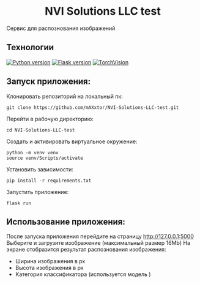 # <div align="center"> NVI Solutions LLC test </div>
Сервис для распознования изображений


## Технологии
[![Python version](https://img.shields.io/badge/Python-3.11-green)](https://www.python.org/)
[![Flask version](https://img.shields.io/badge/Flask-2.3.2-green)](https://flask.palletsprojects.com/en/2.3.x/)
[![TorchVision](https://img.shields.io/badge/TorchVision-0.15.2-green)](https://pytorch.org/vision/stable/index.html)


## Запуск приложения:
Клонировать репозиторий на локальный пк:
```
git clone https://github.com/mAXxtor/NVI-Solutions-LLC-test.git
```
Перейти в рабочую директорию:
```
cd NVI-Solutions-LLC-test
```
Создать и активировать виртуальное окружение:
```
python -m venv venv
source venv/Scripts/activate
```
Установить зависимости:
```
pip install -r requirements.txt
```
Запустить приложение:
```
flask run
```

## Использование приложения:
После запуска приложения перейдите на страницу http://127.0.0.1:5000
Выберите и загрузите изображение (максимальный размер 16Mb)
На экране отобразится результат распознования изображения:
- Ширина изображения в px
- Высота изображения в px
- Категория классификатора (используется модель )
